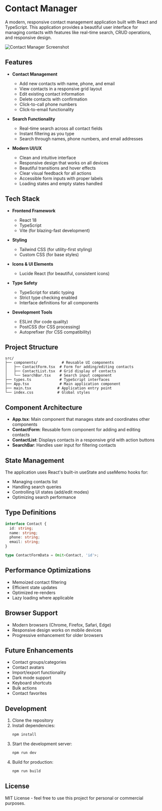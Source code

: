 # Contact Manager

A modern, responsive contact management application built with React and TypeScript. This application provides a beautiful user interface for managing contacts with features like real-time search, CRUD operations, and responsive design.

![Contact Manager Screenshot](https://images.unsplash.com/photo-1553484771-371a605b060b?auto=format&fit=crop&q=80&w=1200&h=630)

## Features

- **Contact Management**
  - Add new contacts with name, phone, and email
  - View contacts in a responsive grid layout
  - Edit existing contact information
  - Delete contacts with confirmation
  - Click-to-call phone numbers
  - Click-to-email functionality

- **Search Functionality**
  - Real-time search across all contact fields
  - Instant filtering as you type
  - Search through names, phone numbers, and email addresses

- **Modern UI/UX**
  - Clean and intuitive interface
  - Responsive design that works on all devices
  - Beautiful transitions and hover effects
  - Clear visual feedback for all actions
  - Accessible form inputs with proper labels
  - Loading states and empty states handled

## Tech Stack

- **Frontend Framework**
  - React 18
  - TypeScript
  - Vite (for blazing-fast development)

- **Styling**
  - Tailwind CSS (for utility-first styling)
  - Custom CSS (for base styles)

- **Icons & UI Elements**
  - Lucide React (for beautiful, consistent icons)

- **Type Safety**
  - TypeScript for static typing
  - Strict type checking enabled
  - Interface definitions for all components

- **Development Tools**
  - ESLint (for code quality)
  - PostCSS (for CSS processing)
  - Autoprefixer (for CSS compatibility)

## Project Structure

```
src/
├── components/           # Reusable UI components
│   ├── ContactForm.tsx  # Form for adding/editing contacts
│   ├── ContactList.tsx  # Grid display of contacts
│   └── SearchBar.tsx    # Search input component
├── types.ts             # TypeScript interfaces
├── App.tsx              # Main application component
├── main.tsx            # Application entry point
└── index.css           # Global styles
```

## Component Architecture

- **App.tsx**: Main component that manages state and coordinates other components
- **ContactForm**: Reusable form component for adding and editing contacts
- **ContactList**: Displays contacts in a responsive grid with action buttons
- **SearchBar**: Handles user input for filtering contacts

## State Management

The application uses React's built-in useState and useMemo hooks for:
- Managing contacts list
- Handling search queries
- Controlling UI states (add/edit modes)
- Optimizing search performance

## Type Definitions

```typescript
interface Contact {
  id: string;
  name: string;
  phone: string;
  email: string;
}

type ContactFormData = Omit<Contact, 'id'>;
```

## Performance Optimizations

- Memoized contact filtering
- Efficient state updates
- Optimized re-renders
- Lazy loading where applicable

## Browser Support

- Modern browsers (Chrome, Firefox, Safari, Edge)
- Responsive design works on mobile devices
- Progressive enhancement for older browsers

## Future Enhancements

- Contact groups/categories
- Contact avatars
- Import/export functionality
- Dark mode support
- Keyboard shortcuts
- Bulk actions
- Contact favorites

## Development

1. Clone the repository
2. Install dependencies:
   ```bash
   npm install
   ```
3. Start the development server:
   ```bash
   npm run dev
   ```
4. Build for production:
   ```bash
   npm run build
   ```

## License

MIT License - feel free to use this project for personal or commercial purposes.
